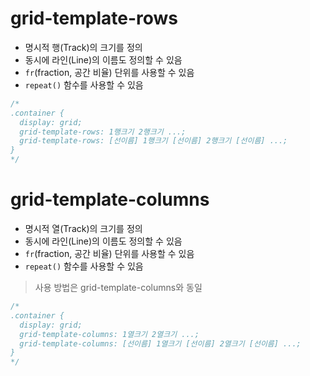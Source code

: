 # grid-template-rows

- 명시적 행(Track)의 크기를 정의
- 동시에 라인(Line)의 이름도 정의할 수 있음
- `fr`(fraction, 공간 비율) 단위를 사용할 수 있음
- `repeat()` 함수를 사용할 수 있음

```css
/* 
.container {
  display: grid;
  grid-template-rows: 1행크기 2행크기 ...;
  grid-template-rows: [선이름] 1행크기 [선이름] 2행크기 [선이름] ...;
}
*/
```

# grid-template-columns

- 명시적 열(Track)의 크기를 정의
- 동시에 라인(Line)의 이름도 정의할 수 있음
- `fr`(fraction, 공간 비율) 단위를 사용할 수 있음
- `repeat()` 함수를 사용할 수 있음

> 사용 방법은 grid-template-columns와 동일

```css
/* 
.container {
  display: grid;
  grid-template-columns: 1열크기 2열크기 ...;
  grid-template-columns: [선이름] 1열크기 [선이름] 2열크기 [선이름] ...;
}
*/
```
